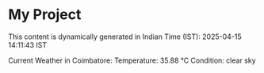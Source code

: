 # My Project

This content is dynamically generated in Indian Time (IST): 2025-04-15 14:11:43 IST


Current Weather in Coimbatore:
Temperature: 35.88 °C
Condition: clear sky
